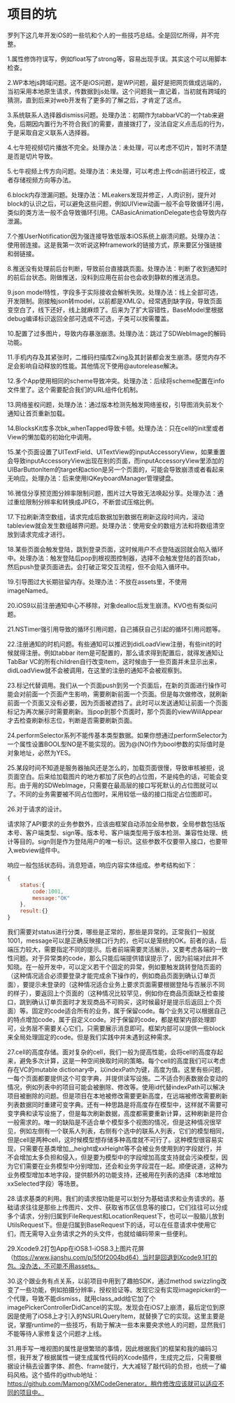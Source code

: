 # 项目的坑

罗列下这几年开发iOS的一些坑和个人的一些技巧总结。全是回忆所得，并不完整。

1.属性修饰符误写，例如float写了strong等，容易出现手误。其实这个可以用脚本检查。

2.WP本地js跨域问题。这不是iOS问题，是WP问题，最好是把网页做成远端的，当初采用本地原生请求，传数据到js处理。这个问题我一直记着，当初就有跨域的猜测，直到后来对web开发有了更多的了解之后，才肯定了这点。

3.系统联系人选择器dismiss问题。处理办法：初期作为tabbarVC的一个tab来避免，后期因内置行为不符合我们的需要，直接拨打了，没法自定义点击后的行为，于是采取自定义联系人选择器。

4.七牛短视频切片播放不完全。处理办法：未处理，可以考虑不切片，暂时不清楚是否是切片导致。

5.七牛视频上传方向问题。处理办法：未处理，可以考虑上传cdn前进行校正，或者存储视频方向等办法。

6.block内存泄漏问题。处理办法：MLeakers发现并修正，人肉识别，提升对block的认识之后，可以避免这些问题，例如UIView动画一般不会导致循环引用，类似的类方法一般不会导致循环引用。CABasicAnimationDelegate也会导致内存泄漏。

7.个推UserNotification因为强连接导致低版本iOS系统上崩溃问题。处理办法：使用弱连接。这是我第一次听说这种framework的链接方式，原来要区分强链接和弱链接。

8.推送没有处理前后台判断，导致前台直接跳页面。处理办法：判断了收到通知时的前后台状态。刚做推送，没料到应用在前台也会收到静默的推送消息。

9.json model特性，字段多于实际接收会解析失败。处理办法：线上全部可选，开发限制。刚接触json转model，以前都是XML😲。经常遇到缺字段，导致页面变空白了，线下还好，线上就麻烦了。后来为了扩大容错性，BaseModel里根据debug编译标识返回全部可选或不可选，子类可以按需覆盖。

10.配置了过多图片，导致内存暴涨崩溃。处理办法：跳过了SDWebImage的解码功能。

11.手机内存及其紧张时，二维码扫描库Zxing及其封装都会发生崩溃。感觉内存不足会影响自动释放的性能。其他情况下使用@autorelease解决。

12.多个App使用相同的scheme导致冲突。处理办法：后续将scheme配置在info文件里了。这个需要配合我们的URL组件化机制。

13.网络鉴权问题，处理办法：通过版本检测先触发网络鉴权，引导图消失前发个通知让首页重新加载。

14.BlocksKit库多次bk_whenTapped导致卡顿。处理办法：只在cell的init里或者View的懒加载的初始化中调用。

15.某个页面设置了UITextField、UITextView的inputAccessoryView，如果重置会导致inputAccessoryView出现在别的页面，而inputAccessoryView里添加的UIBarButtonItem的target和action是另一个页面的，可能会导致崩溃或者看起来无响应。处理办法：后来使用IQKeyboardManager管理键盘。

16.微信分享预览图分辨率限制问题，图片过大导致无法唤起分享。处理办法：通过重绘限制分辨率和转换成JPEG，不断尝试压缩比例。

17.下拉刷新清空数组，请求完成后数据加到数据在刷新这段时间内，滚动tableview就会发生数组越界问题。处理办法：使用安全的数组方法和将数组清空放到请求完成才进行。

18.某些页面会触发登陆，跳到登录页面，这时候用户不点登陆返回就会陷入循环中。处理办法：触发登陆后pop到根视图控制器，选择不会触发登陆的首页tab，然后push登录页面进去。会打破正常交互流程，但不会陷入循环中。

19.引导图过大长期驻留内存。处理办法：不放在assets里，不使用imageNamed。

20.iOS9以前注册通知中心不移除，对象dealloc后发生崩溃。KVO也有类似问题。

21.NSTimer强引用导致的循环引用问题，自己捕获自己引起的循环引用问题等。

22.注册通知的时机问题。有些通知可以推迟到didLoadView注册，有些init的时候就得注册。例如tabbar item是可配置的，那么请求得到配置后，就得发通知让TabBar VC的所有children自行改变item，这时候由于一些页面并未显示出来，didLoadView就不会被调用，在这里的注册的通知不会被观察到。

23.标记代替调用。我们从一个页面push到另一个页面后，在新的页面进行操作可能会对前面一个页面产生影响，需要刷新前面一个页面。但是每次做修改，就刷新前面一个页面又没有必要，因为页面被遮挡了。此时可以发送通知让前面一个页面标记为再次展示时需要刷新。当pop到那个页面时，那个页面的viewWillAppear才去检查刷新标志位，判断是否需要刷新页面。

24.performSelector系列不能传基本类型数据。如果你想通过performSelector为一个属性设置BOOL型NO是不能实现的。因为@(NO)作为bool参数的实际值时是对象地址，必然为YES。

25.某段时间不知道是服务器抽风还是怎么的，加载页面很慢，导致审核被拒，说页面空白。后来给加载图片的地方都加了灰色的占位图，不是纯色的话，可能会变形。由于用的SDWebImage，只需要在最高层的接口写死默认的占位图就可以了。不同的业务需要被不同占位图时，采用较低一级的接口指定占位图即可。

26.对于请求的设计。

请求除了API要求的业务参数外，应该由框架自动添加全局参数，全局参数包括版本号、客户端类型、sign等。版本号、客户端类型用于版本检测、兼容性处理、统计等目的。sign则是作为登陆用户的唯一标识。这些参数不仅要带入接口，也要带入webview组件中。

响应一般包括状态码，消息短语，响应内容实体组成。参考结构如下：
```javascript
{
    status:{
        code:1001,
        message:"OK"
    },
    result:{}
}
```
我们需要对status进行分类，哪些是正常的，那些是异常的。正常我们一般就1001，message可以是正确反映接口行为的，也可以是笼统的OK。前者的话，后端压力较大，需要指定不同的提示。后者前端需要灵活展示，又要考虑各端的一致性问题。对于异常类的code，那么只能后端提供错误提示了，因为前端对此并不知晓。在一般开发中，可以定义若干个固定的异常，例如要触发跳转登陆页面的（这种情况适合必须要登录才能完成余下操作的，例如商品页面到确认订单页面），要提示未登录的（这种情况适合业务上要求页面需要根据登陆与否展示不同的样子），要返回上个页面的（这种情况比较罕见，例如你在商品页面缺乏检查接口，跳到确认订单页面时才发现商品不可购买，这时候最好是提示后返回上个页面）等。固定的code适合所有的业务，属于保留code。每个业务又可以根据自己的特点增加code，属于自定义code。对于保留的code，都是框架内部处理即可，业务层不需要关心它们，只需要展示消息即可。框架内部可以提供一些block来全局处理固定的code。但是我们实践中并未遇到这种需求。

27.cell的高度存储。面对复杂的cell，我们一般为提高性能，会将cell的高度存起来，避免多次计算，这是一种空间换取时间的策略。每个cell的高度我们可以考虑存在VC的mutable dictionary中，以indexPath为键，高度为值。这里有些问题，一每个页面都要提供这个可变字典，并提供读写设施。二不适合列表数据会变动的情况，例如列表中的项目可能会被删除、修改等。使用id代替indexPath可以解决项目被删除的问题。但是项目在本地被修改需要更新高度，在远端被修改需要刷新列表数据同时重建可变字典。还有一种思路是将高度存在模型中，这样就不需要可变字典和读写设施了，但是每次刷新数据，高度都需要重新计算，这种刷新是符合一般需求的。唯一的缺陷是不适合单个模型多个视图的情况，但是这种情况很罕见，例如左侧有一个联系人列表，右侧有个选中的联系人列表，它们的模型相同，但是cell是两种cell，这时候模型想存储多种高度就不可行了。这种模型很容易实现，只需要在基类增加__height或xxHeight等不会被业务使用到的字段就行，并不会增加太多负担和侵入，但是要为模型中的字段增加高度支持就会污染模型，因为它们需要在业务模型中分别增加，还会和业务字段混在一起。顺便说道，这种为业务模型增加本地字段，提供额外的功能支持，还被用在列表的选择（本地增加xxSelected字段）等场景。

28.请求基类的利用。我们的请求按功能是可以划分为基础请求和业务请求的。基础请求往往是那些上传图片、文件、获取省市区信息等的接口，它们往往可以分成多个请求，分别归属到FileRequest和LocationRequest下，也可以一股脑儿放到UtilsRequest下。但是归属到BaseRequest下的话，可以在任意请求中使用它们，而无需导入业务请求之外的头文件，也就给编码带来一些便利。

29.Xcode9.2打包App在iOS8.1-iOS8.3上图片花屏（https://www.jianshu.com/p/5f0f2004bd64）当时是回退到Xcode9.1打的包。没办法，不可能不用assets。

30.这个跟业务有点关系，以前项目中用到了趣拍SDK，通过method swizzling改变了一些功能，例如拍摄分辨率，授权验证等。发现它没有实现imagepicker的一个代理，导致不能dismiss，就用class_add给它加了个imagePickerControllerDidCancel的实现。发现会在iOS7上崩溃，最后定位到原因是使用了iOS8上才引入的NSURLQueryItem，就替换了它的实现。这里主要是说，掌握runtime的一些技巧，有助于解决一些本来要央求他人的问题，显然我们不能等待人家修复这个问题才上线。

31.用手写一堆视图的属性是很繁琐的事情，因此根据我们的框架和我的编码习惯，我开发了根据属性一键生成属性代码的Xcode插件，生成完之后，只需要根据设计稿去设置字体、颜色、frame就行，大大减轻了敲代码的负担，也统一了编码风格。这个插件的github地址：
https://github.com/Mamong/XMCodeGenerator。稍作修改应该就可以适应不同的项目中。


